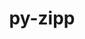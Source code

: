 ---
title: "py-zipp"
layout: cache
categories: [package, develop-2023-11-19]
meta: {"versions": ["3.17.0"], "compilers": ["gcc@=11.1.0", "gcc@=11.3.0", "gcc@=11.4.0", "gcc@=7.5.0", "oneapi@=2023.2.0"], "oss": ["ubuntu18.04", "ubuntu20.04", "ubuntu22.04"], "platforms": ["linux"], "targets": ["x86_64_v3"], "stacks": ["data-vis-sdk", "e4s", "e4s-oneapi", "ml-linux-x86_64-cpu", "ml-linux-x86_64-cuda", "ml-linux-x86_64-rocm", "radiuss", "root"], "num_specs": 8, "num_specs_by_stack": {"root": 8, "radiuss": 1, "data-vis-sdk": 1, "e4s": 1, "e4s-oneapi": 4, "ml-linux-x86_64-cpu": 1, "ml-linux-x86_64-rocm": 1, "ml-linux-x86_64-cuda": 1}}
spec_details: [{"hash": "rtghs3v2ywito2hulqrbeauqa5yogyj5", "compiler": "gcc@=7.5.0", "versions": ["3.17.0"], "os": "ubuntu18.04", "platform": "linux", "target": "x86_64_v3", "variants": ["build_system=python_pip"], "stacks": ["root", "radiuss"], "size": "-", "tarball": "https://binaries.spack.io/releases/develop-2023-11-19/build_cache/linux-ubuntu18.04-x86_64_v3/gcc-7.5.0/py-zipp-3.17.0/linux-ubuntu18.04-x86_64_v3-gcc-7.5.0-py-zipp-3.17.0-rtghs3v2ywito2hulqrbeauqa5yogyj5.spack"}, {"hash": "fji36nb3armjjmbohrrcrwx7nfiwzy5g", "compiler": "gcc@=11.1.0", "versions": ["3.17.0"], "os": "ubuntu20.04", "platform": "linux", "target": "x86_64_v3", "variants": ["build_system=python_pip"], "stacks": ["root", "data-vis-sdk"], "size": "-", "tarball": "https://binaries.spack.io/releases/develop-2023-11-19/build_cache/linux-ubuntu20.04-x86_64_v3/gcc-11.1.0/py-zipp-3.17.0/linux-ubuntu20.04-x86_64_v3-gcc-11.1.0-py-zipp-3.17.0-fji36nb3armjjmbohrrcrwx7nfiwzy5g.spack"}, {"hash": "wamdp5fx2o54hjlo73leflxwtn6jjzmw", "compiler": "gcc@=11.4.0", "versions": ["3.17.0"], "os": "ubuntu20.04", "platform": "linux", "target": "x86_64_v3", "variants": ["build_system=python_pip"], "stacks": ["root", "e4s"], "size": "-", "tarball": "https://binaries.spack.io/releases/develop-2023-11-19/build_cache/linux-ubuntu20.04-x86_64_v3/gcc-11.4.0/py-zipp-3.17.0/linux-ubuntu20.04-x86_64_v3-gcc-11.4.0-py-zipp-3.17.0-wamdp5fx2o54hjlo73leflxwtn6jjzmw.spack"}, {"hash": "yo34fdaix67gwgvandheexmiyod4wdv6", "compiler": "oneapi@=2023.2.0", "versions": ["3.17.0"], "os": "ubuntu20.04", "platform": "linux", "target": "x86_64_v3", "variants": ["build_system=python_pip"], "stacks": ["e4s-oneapi", "root"], "size": "-", "tarball": "https://binaries.spack.io/releases/develop-2023-11-19/build_cache/linux-ubuntu20.04-x86_64_v3/oneapi-2023.2.0/py-zipp-3.17.0/linux-ubuntu20.04-x86_64_v3-oneapi-2023.2.0-py-zipp-3.17.0-yo34fdaix67gwgvandheexmiyod4wdv6.spack"}, {"hash": "al6g65ibl3cjko3itoyfce6wjhcbr2ad", "compiler": "oneapi@=2023.2.0", "versions": ["3.17.0"], "os": "ubuntu20.04", "platform": "linux", "target": "x86_64_v3", "variants": ["build_system=python_pip"], "stacks": ["e4s-oneapi", "root"], "size": "-", "tarball": "https://binaries.spack.io/releases/develop-2023-11-19/build_cache/linux-ubuntu20.04-x86_64_v3/oneapi-2023.2.0/py-zipp-3.17.0/linux-ubuntu20.04-x86_64_v3-oneapi-2023.2.0-py-zipp-3.17.0-al6g65ibl3cjko3itoyfce6wjhcbr2ad.spack"}, {"hash": "aylcj5yk5ggotfltw7khsyoudbz5knfd", "compiler": "oneapi@=2023.2.0", "versions": ["3.17.0"], "os": "ubuntu20.04", "platform": "linux", "target": "x86_64_v3", "variants": ["build_system=python_pip"], "stacks": ["e4s-oneapi", "root"], "size": "-", "tarball": "https://binaries.spack.io/releases/develop-2023-11-19/build_cache/linux-ubuntu20.04-x86_64_v3/oneapi-2023.2.0/py-zipp-3.17.0/linux-ubuntu20.04-x86_64_v3-oneapi-2023.2.0-py-zipp-3.17.0-aylcj5yk5ggotfltw7khsyoudbz5knfd.spack"}, {"hash": "axgodkk7ranclzaazxyt7uvho2qnkyik", "compiler": "oneapi@=2023.2.0", "versions": ["3.17.0"], "os": "ubuntu20.04", "platform": "linux", "target": "x86_64_v3", "variants": ["build_system=python_pip"], "stacks": ["e4s-oneapi", "root"], "size": "-", "tarball": "https://binaries.spack.io/releases/develop-2023-11-19/build_cache/linux-ubuntu20.04-x86_64_v3/oneapi-2023.2.0/py-zipp-3.17.0/linux-ubuntu20.04-x86_64_v3-oneapi-2023.2.0-py-zipp-3.17.0-axgodkk7ranclzaazxyt7uvho2qnkyik.spack"}, {"hash": "htiwfamycm4w7u7jyz6wc4qvxt5zqlpl", "compiler": "gcc@=11.3.0", "versions": ["3.17.0"], "os": "ubuntu22.04", "platform": "linux", "target": "x86_64_v3", "variants": ["build_system=python_pip"], "stacks": ["root", "ml-linux-x86_64-cpu", "ml-linux-x86_64-rocm", "ml-linux-x86_64-cuda"], "size": "-", "tarball": "https://binaries.spack.io/releases/develop-2023-11-19/build_cache/linux-ubuntu22.04-x86_64_v3/gcc-11.3.0/py-zipp-3.17.0/linux-ubuntu22.04-x86_64_v3-gcc-11.3.0-py-zipp-3.17.0-htiwfamycm4w7u7jyz6wc4qvxt5zqlpl.spack"}]
---